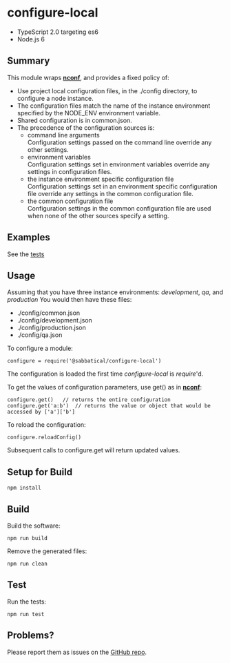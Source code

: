 # configure-local

- TypeScript 2.0 targeting es6
- Node.js 6

## Summary
This module wraps [**nconf**](https://github.com/indexzero/nconf), and provides a fixed policy of:  
- Use project local configuration files, in the ./config directory, to configure a node instance.
- The configuration files match the name of the instance environment specified by the NODE_ENV environment variable.
- Shared configuration is in common.json.
- The precedence of the configuration sources is:
  - command line arguments  
  Configuration settings passed on the command line override any other settings.
  - environment variables  
  Configuration settings set in environment variables override any settings in configuration files.
  - the instance environment specific configuration file  
  Configuration settings set in an environment specific configuration file override any settings in the common configuration file.
  - the common configuration file  
  Configuration settings in the common configuration file are used when none of the other sources specify a setting.

## Examples
See the [tests](./configure-local.tests.ts)

## Usage

Assuming that you have three instance environments: *development*, *qa*, and *production*
You would then have these files:
- ./config/common.json  
- ./config/development.json
- ./config/production.json
- ./config/qa.json


To configure a module:
```
configure = require('@sabbatical/configure-local')
```
The configuration is loaded the first time *configure-local* is *require*'d.


To get the values of configuration parameters, use get() as in [**nconf**](https://github.com/indexzero/nconf):
```
configure.get()   // returns the entire configuration
configure.get('a:b')  // returns the value or object that would be accessed by ['a']['b']
```

To reload the configuration:
```
configure.reloadConfig()
```
Subsequent calls to configure.get will return updated values.

## Setup for Build
```
npm install
```

## Build
Build the software:  
```
npm run build
```

Remove the generated files:
```
npm run clean
```

## Test
Run the tests:  
```
npm run test
```

## Problems?
Please report them as issues on the [GitHub repo](https://github.com/psnider/configure-local).
